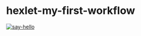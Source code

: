 # hexlet-my-first-workflow

[![say-hello](https://github.com/SuperKanat/hexlet-my-first-workflow/actions/workflows/say-hello.yml/badge.svg)](https://github.com/SuperKanat/hexlet-my-first-workflow/actions/workflows/say-hello.yml)